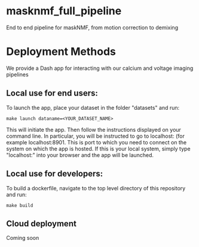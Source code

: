 # masknmf_full_pipeline
End to end pipeline for maskNMF, from motion correction to demixing

# Deployment Methods
We provide a Dash app for interacting with our calcium and voltage imaging pipelines


## Local use for end users:
To launch the app, place your dataset in the folder "datasets" and run:

```
make launch dataname=<YOUR_DATASET_NAME>
```

This will initiate the app. Then follow the instructions displayed on your command line. In particular, you will be instructed to go to localhost:<X> (for example localhost:8901. This is port to which you need to connect on the system on which the app is hosted. If this is your local system, simply type "localhost:<X>" into your browser and the app will be launched.

## Local use for developers:
To build a dockerfile, navigate to the top level directory of this repository and run:

```
make build
```


## Cloud deployment
Coming soon
